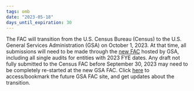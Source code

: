 ```yaml
---
tags: omb
date: "2023-05-18"
days_until_expiration: 30
---
```


The FAC will transition from the U.S. Census Bureau (Census) to the U.S. General Services Administration (GSA) on October 1, 2023. At that time, all submissions will need to be made through the [new FAC](https://www.fac.gov/) hosted by GSA, including all single audits for entities with 2023 FYE dates. Any draft not fully submitted to the Census FAC before September 30, 2023 may need to be completely re-started at the new GSA FAC. Click [here](https://www.fac.gov/) to access/bookmark the future GSA FAC site, and get updates about the transition.
